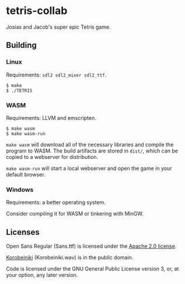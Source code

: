 # tetris-collab

Josias and Jacob's super epic Tetris game.

## Building

### Linux

Requirements: `sdl2 sdl2_mixer sdl2_ttf`.

```
$ make
$ ./TETRIS
```

### WASM

Requirements: LLVM and emscripten.

```
$ make wasm
$ make wasm-run
```

`make wasm` will download all of the necessary libraries and compile the program to WASM. The build artifacts are stored in `dist/`, which can be copied to a webserver for distribution.

`make wasm-run` will start a local webserver and open the game in your default browser.

### Windows

Requirements: a better operating system.

Consider compiling it for WASM or tinkering with MinGW.

## Licenses

Open Sans Regular (Sans.ttf) is licensed under the [Apache 2.0 license](https://www.fontsquirrel.com/license/open-sans).

[Korobeiniki](https://en.wikipedia.org/wiki/File:Korobeiniki.mid) (Korobeiniki.wav) is in the public domain.

Code is licensed under the GNU General Public License version 3, or, at your option, any later version.
